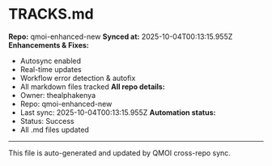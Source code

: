 # TRACKS.md

**Repo:** qmoi-enhanced-new
**Synced at:** 2025-10-04T00:13:15.955Z
**Enhancements & Fixes:**
- Autosync enabled
- Real-time updates
- Workflow error detection & autofix
- All markdown files tracked
**All repo details:**
- Owner: thealphakenya
- Repo: qmoi-enhanced-new
- Last sync: 2025-10-04T00:13:15.955Z
**Automation status:**
- Status: Success
- All .md files updated
---
This file is auto-generated and updated by QMOI cross-repo sync.
